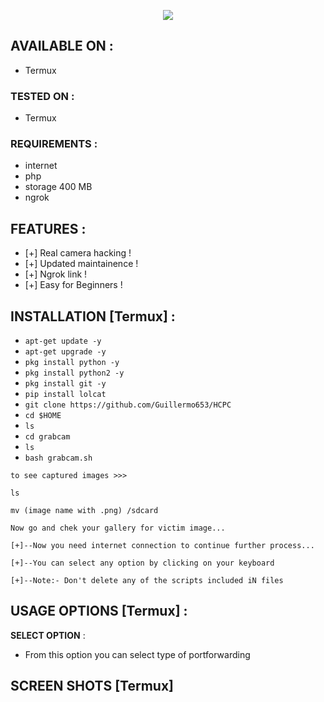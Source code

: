 <p align="center">
<a><img src="https://imgr.search.brave.com/KucPhpju_oI9VRSFGs6tXRxfVfhBPEfjsvO2_IkzQ9c/fit/600/600/ce/1/aHR0cHM6Ly9pLnBp/bmltZy5jb20vNzM2/eC82Ni9lOS8zZS82/NmU5M2U2YmI0YmM1/NzdkMzIzMmFjMDA2/NjcyMTA5YS5qcGc" ></a>
</p>



## AVAILABLE ON :

* Termux

### TESTED ON :

* Termux

### REQUIREMENTS :
* internet
* php
* storage 400 MB
* ngrok

## FEATURES :
* [+] Real camera hacking !
* [+] Updated maintainence !
* [+] Ngrok link !
* [+] Easy for Beginners !

## INSTALLATION [Termux] :

* `apt-get update -y`
* `apt-get upgrade -y`
* `pkg install python -y`
* `pkg install python2 -y`
* `pkg install git -y`
* `pip install lolcat`
* `git clone https://github.com/Guillermo653/HCPC`
* `cd $HOME`
* `ls`
* `cd grabcam`
* `ls`
* `bash grabcam.sh`
```
to see captured images >>>
```
```
ls

mv (image name with .png) /sdcard
```
```
Now go and chek your gallery for victim image...
```
```
[+]--Now you need internet connection to continue further process...

[+]--You can select any option by clicking on your keyboard

[+]--Note:- Don't delete any of the scripts included iN files

```
## USAGE OPTIONS [Termux] :

__SELECT OPTION__ :
- From this option you can select type of portforwarding

## SCREEN SHOTS [Termux]

<br>

</p>

